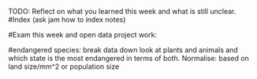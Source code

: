 TODO: Reflect on what you learned this week and what is still unclear.
#Index
(ask jam how to index notes)

#Exam this week and open data project work:

#endangered species:
break data down look at plants and animals and which state is the most endangered in terms of both.
Normalise: 
    based on land size/mm^2
    or population size

